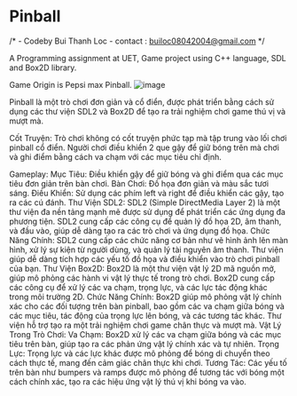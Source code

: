 # Pinball
/*	  - Codeby Bui Thanh Loc -
	contact : builoc08042004@gmail.com
*/

A Programming assignment at UET, Game project using C++ language, SDL and Box2D library.

Game Origin is Pepsi max Pinball.
![image](https://github.com/user-attachments/assets/b56d714d-f158-459a-80f6-5049245e4736)

Pinball là một trò chơi đơn giản và cổ điển, được phát triển bằng cách sử dụng các thư viện SDL2 và Box2D để tạo ra trải nghiệm chơi game thú vị và mượt mà.

Cốt Truyện:
Trò chơi không có cốt truyện phức tạp mà tập trung vào lối chơi pinball cổ điển. Người chơi điều khiển 2 que gậy để giữ bóng trên mà chơi và ghi điểm bằng cách va chạm với các mục tiêu chỉ định.

Gameplay:
Mục Tiêu: Điều khiển gậy để giữ bóng và ghi điểm qua các mục tiêu đơn giản trên bàn chơi.
Bàn Chơi: Đồ họa đơn giản và màu sắc tươi sáng.
Điều Khiển: Sử dụng các phím left và right để điều khiển các gậy, tạo ra các cú đánh.
Thư Viện SDL2:
SDL2 (Simple DirectMedia Layer 2) là một thư viện đa nền tảng mạnh mẽ được sử dụng để phát triển các ứng dụng đa phương tiện. SDL2 cung cấp các công cụ để quản lý đồ họa 2D, âm thanh, và đầu vào, giúp dễ dàng tạo ra các trò chơi và ứng dụng đồ họa.
Chức Năng Chính: SDL2 cung cấp các chức năng cơ bản như vẽ hình ảnh lên màn hình, xử lý sự kiện từ người dùng, và quản lý tài nguyên âm thanh. Thư viện giúp dễ dàng tích hợp các yếu tố đồ họa và điều khiển vào trò chơi pinball của bạn.
Thư Viện Box2D:
Box2D là một thư viện vật lý 2D mã nguồn mở, giúp mô phỏng các hành vi vật lý thực tế trong trò chơi. Box2D cung cấp các công cụ để xử lý các va chạm, trọng lực, và các lực tác động khác trong môi trường 2D.
Chức Năng Chính: Box2D giúp mô phỏng vật lý chính xác cho các đối tượng trên bàn pinball, bao gồm các va chạm giữa bóng và các mục tiêu, tác động của trọng lực lên bóng, và các tương tác khác. Thư viện hỗ trợ tạo ra một trải nghiệm chơi game chân thực và mượt mà.
Vật Lý Trong Trò Chơi:
Va Chạm: Box2D xử lý các va chạm giữa bóng và các mục tiêu trên bàn, giúp tạo ra các phản ứng vật lý chính xác và tự nhiên.
Trọng Lực: Trọng lực và các lực khác được mô phỏng để bóng di chuyển theo cách thực tế, mang đến cảm giác chân thực khi chơi.
Tương Tác: Các yếu tố trên bàn như bumpers và ramps được mô phỏng để tương tác với bóng một cách chính xác, tạo ra các hiệu ứng vật lý thú vị khi bóng va vào.

